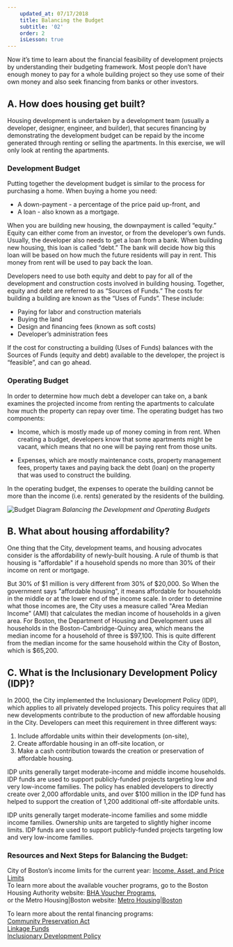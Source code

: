 ```yaml
---
    updated_at: 07/17/2018
    title: Balancing the Budget
    subtitle: '02'
    order: 2
    isLesson: true
---
```


Now it’s time to learn about the financial feasibility of development projects by understanding their budgeting framework. Most people
don’t have enough money to pay for a whole building project so they use some of their own money and also seek financing from banks or other investors.

## A. How does housing get built?
Housing development is undertaken by a development team (usually a developer, designer, engineer, and builder), that secures financing by demonstrating the development budget can be repaid by the income generated through renting or selling the apartments. In this exercise, we will only look at renting the apartments.

### Development Budget

Putting together the development budget is similar to the process for purchasing a home. When buying a home you need:

  * A down-payment - a percentage of the price paid up-front, and 
  * A loan - also known as a mortgage. 

When you are building new housing, the downpayment is called “equity.” Equity can either come from an investor, or from the developer’s own funds. Usually, the developer also needs to get a loan from a bank. When building new housing, this loan is called “debt.” The bank will decide how big this loan will be based on how much the future residents will pay in rent. This money from rent will be used to pay back the loan.

Developers need to use both equity and debt to pay for all of the development and construction costs involved in building housing. Together, equity and debt are referred to as “Sources of Funds.”
The costs for building a building are known as the “Uses of Funds”. These include: 

  * Paying for labor and construction materials 
  * Buying the land
  * Design and financing fees (known as soft costs)
  * Developer’s administration fees
  

If the cost for constructing a building (Uses of Funds) balances with the Sources of Funds (equity and debt) available to the developer, the project is “feasible”, and can go ahead.

### Operating Budget
In order to determine how much debt a developer can take on, a bank examines the projected income from renting the apartments to calculate how much the property can repay over time. The operating budget has two components:


* Income, which is mostly made up of money coming in from rent. When creating a budget, developers know that some apartments might be vacant, which means that no one will be paying rent from those units.


* Expenses, which are mostly maintenance costs, property management fees, property taxes and paying back the debt (loan) on the property that was used to construct the building.

In the operating budget, the expenses to operate the building cannot be more than the income (i.e. rents) generated by the residents of the building.

![Budget Diagram](/housingilab/images/diagrams_budget.jpg "A diagram of how the Development and Operating budgets must balance")
*Balancing the Development and Operating Budgets*  


## B. What about housing affordability?
One thing that the City, development teams, and housing advocates consider is the affordability of newly-built housing. A rule of thumb is that housing is "affordable" if a household spends no more than 30% of their income on rent or mortgage. 

But 30% of $1 million is very different from 30% of $20,000. So When the government says "affordable housing", it means affordable for households in the middle or at the lower end of the income scale. In order to determine what those incomes are, the City uses a measure called "Area Median Income" (AMI) that calculates the median income of households in a given area. For Boston, the Department of Housing and Development uses all households in the Boston-Cambridge-Quincy area, which means the median income for a household of three is $97,100. This is quite different from the median income for the same household within the City of Boston, which is $65,200. 


## C. What is the Inclusionary Development Policy (IDP)?
In 2000, the City implemented the Inclusionary Development Policy (IDP), which applies to all privately developed projects. This policy requires that all new developments contribute to the production of new affordable housing in the City. Developers can meet this requirement in three different ways:

1. Include affordable units within their developments (on-site),
2. Create affordable housing in an off-site location, or
3. Make a cash contribution towards the creation or preservation of affordable housing.

IDP units generally target moderate-income and middle income households. IDP funds are used to support publicly-funded projects targeting low and very low-income families. The policy has enabled developers to directly create over 2,000 affordable units, and over $100 million in the IDP fund has helped to support the creation of 1,200 additional off-site affordable units.

IDP units generally target moderate-income families and some middle income families. Ownership units are targeted to slightly higher income limits. IDP funds are used to support publicly-funded projects targeting low and very low-income families.

### Resources and Next Steps for Balancing the Budget:
City of Boston’s income limits for the current year: [Income, Asset, and Price Limits](http://www.bostonplans.org/housing/income,-asset,-and-price-limits)  
To learn more about the available voucher programs, go to the Boston Housing Authority website: [BHA Voucher Programs](https://www.bostonhousing.org/en/For-Section-8-Leased-Housing/Voucher-Programs.aspx),  
or the Metro Housing|Boston website: [Metro Housing|Boston](https://www.metrohousingboston.org)

To learn more about the rental financing programs:  
[Community Preservation Act](https://www.boston.gov/community-preservation-act)  
[Linkage Funds](https://www.boston.gov/sites/default/files/nht_report_2014_160622_1110.pdf)  
[Inclusionary Development Policy](http://www.bostonplans.org/housing/developers/key-documents)
